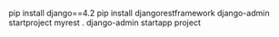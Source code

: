 pip install django==4.2
pip install djangorestframework
django-admin startproject myrest .
django-admin startapp project 
